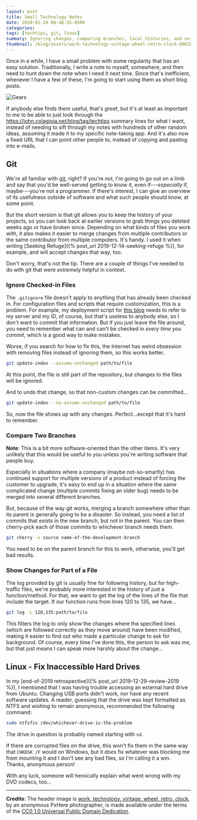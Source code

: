 ```yaml
---
layout: post
title: Small Technology Notes
date: 2020-01-29 06:48:55-0500
categories:
tags: [techtips, git, linux]
summary: Ignoring changes, comparing branches, local histories, and external drives
thumbnail: /blog/assets/work-technology-vintage-wheel-retro-clock-606288-pxhere.com.jpg
---
```


Once in a while, I have a small problem with some regularity that has an easy solution.  Traditionally, I write a note to myself, somewhere, and then need to hunt down the note when I need it next time.  Since that's inefficient, whenever I have a few of these, I'm going to start using them as short blog posts.

![Gears](/blog/assets/work-technology-vintage-wheel-retro-clock-606288-pxhere.com.jpg "Gears")

If anybody else finds them useful, that's *great*, but it's at least as important to me to be able to just look through the <https://john.colagioia.net/blog/tag/techtips> summary lines for what I want, instead of needing to sift through my notes with hundreds of other random ideas, assuming it made it to my specific note-taking app.  And it's also now a fixed URL that I can point other people to, instead of copying and pasting into e-mails.

## Git

We're all familiar with [git](https://git-scm.com/), right?  If you're not, I'm going to go out on a limb and say that you'd be well-served getting to know it, even if---*especially* if, maybe---you're not a programmer.  If there's interest, I can give an overview of its usefulness outside of software and what such people should know, at some point.

But the short version is that git allows you to keep the history of your projects, so you can look back at earlier versions to grab things you deleted weeks ago or have broken since.  Depending on what kinds of files you work with, it also makes it easier to merge changes from multiple contributors or the same contributor from multiple computers.  It's handy.  I used it when writing [Seeking Refuge]({% post_url 2019-12-14-seeking-refuge %}), for example, and will accept changes that way, too.

Don't worry, that's not the tip.  There are a couple of things I've needed to do with git that were *extremely* helpful in context.

### Ignore Checked-in Files

The `.gitignore` file doesn't apply to anything that has already been checked in.  For configuration files and scripts that require customization, this is a problem.  For example, my deployment script for [this blog](https://github.com/jcolag/entropy-arbitrage-code) needs to refer to my server and my ID, of course, but that's useless to anybody else, so I don't want to commit that information.  But if you just leave the file around, you need to remember what can and can't be checked in *every time you commit*, which is a good way to make mistakes.

Worse, if you search for how to fix this, the Internet has weird obsession with removing files instead of ignoring them, so this works better.

```sh
git update-index --assume-unchanged path/to/file
```

At this point, the file is still part of the repository, but changes to the files will be ignored.

And to undo that change, so that non-custom changes can be committed...

```sh
git update-index --no-assume-unchanged path/to/file
```

So, *now* the file shows up with any changes.  Perfect...except that it's hard to remember.

### Compare Two Branches

**Note**:  This is a bit more software-oriented than the other items.  It's very unlikely that this would be useful to you unless you're writing software that people buy.

Especially in situations where a company (maybe not-so-smartly) has continued support for multiple versions of a product instead of forcing the customer to upgrade, it's easy to end up in a situation where the same complicated change (multiple commits fixing an older bug) needs to be merged into several different branches.

But, because of the way git works, merging a branch somewhere other than its parent is generally going to be a disaster.  So instead, you need a list of commits that exists in the new branch, but not in the parent.  You can then cherry-pick each of those commits to whichever branch needs them.

```sh
git cherry -v source name-of-the-development-branch
```

You need to be on the parent branch for this to work, otherwise, you'll get bad results.

### Show Changes for Part of a File

The log provided by git is usually fine for following history, but for high-traffic files, we're probably more interested in the history of just a function/method.  For that, we want to get the log of the lines of the file that include the target.  If our function runs from lines 120 to 135, we have...

```sh
git log -L 120,135:path/to/file
```

This filters the log to only show the changes where the specified lines (which are followed correctly as they move around) have been modified, making it easier to find out who made a particular change to ask for background.  Of course, every time I've done this, the person to ask was *me*, but that just means I can speak more harshly about the change...

## Linux - Fix Inaccessible Hard Drives

In my [end-of-2019 retrospective]({% post_url 2019-12-29-review-2019 %}), I mentioned that I was having trouble accessing an external hard drive from Ubuntu.  Changing USB ports didn't work, nor have any recent software updates.  A reader, guessing that the drive was kept formatted as NTFS and wishing to remain anonymous, recommended the following command:

```sh
sudo ntfsfix /dev/whichever-drive-is-the-problem
```

The drive in question is probably named starting with `sd`.

If there are corrupted files on the drive, this won't fix them in the same way that `CHKDSK /F` would on Windows, but it *does* fix whatever was blocking me from mounting it and I don't see any bad files, so I'm calling it a win.  Thanks, anonymous person!

With any luck, someone will heroically explain what went wrong with my DVD codecs, too...

* * *

**Credits**:  The header image is [work, technology, vintage, wheel, retro, clock](https://pxhere.com/en/photo/606288), by an anonymous PxHere photographer, is made available under the terms of the [CC0 1.0 Universal Public Domain Dedication](https://creativecommons.org/publicdomain/zero/1.0/).
